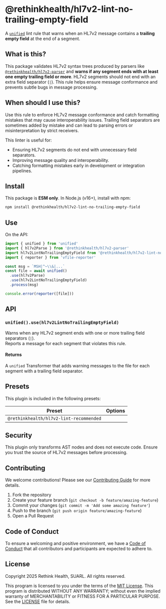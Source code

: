 # @rethinkhealth/hl7v2-lint-no-trailing-empty-field

A [`unified`][github-unified] lint rule that warns when an HL7v2 message contains a **trailing empty field** at the end of a segment.

## What is this?

This package validates HL7v2 syntax trees produced by parsers like [`@rethinkhealth/hl7v2-parser`][github-hl7v2-parser] and **warns if any segment ends with at least one empty trailing field or more**. HL7v2 segments should not end with an extra field separator (`|`). This rule helps ensure message conformance and prevents subtle bugs in message processing.

## When should I use this?

Use this rule to enforce HL7v2 message conformance and catch formatting mistakes that may cause interoperability issues. Trailing field separators are sometimes added by mistake and can lead to parsing errors or misinterpretation by strict receivers.

This linter is useful for:

- Ensuring HL7v2 segments do not end with unnecessary field separators.
- Improving message quality and interoperability.
- Catching formatting mistakes early in development or integration pipelines.

## Install

This package is **ESM only**. In Node.js (v16+), install with npm:

```sh
npm install @rethinkhealth/hl7v2-lint-no-trailing-empty-field
````

## Use

On the API:

```js
import { unified } from 'unified'
import { hl7v2Parse } from '@rethinkhealth/hl7v2-parser'
import hl7v2LintNoTrailingEmptyField from '@rethinkhealth/hl7v2-lint-no-trailing-empty-field'
import { reporter } from 'vfile-reporter'

const msg = `MSH|^~\\&|...`
const file = await unified()
  .use(hl7v2Parse)
  .use(hl7v2LintNoTrailingEmptyField)
  .process(msg)

console.error(reporter([file]))
```

## API


### `unified().use(hl7v2LintNoTrailingEmptyField)`

Warns when any HL7v2 segment ends with one or more trailing field separators (`|`).  
Reports a message for each segment that violates this rule.

#### Returns

A `unified` Transformer that adds warning messages to the file for each segment with a trailing field separator.

## Presets

This plugin is included in the following presets:

| Preset | Options |
| - | - |
| `@rethinkhealth/hl7v2-lint-recommended` | |

## Security

This plugin only transforms AST nodes and does not execute code. Ensure you trust the source of HL7v2 messages before processing.

## Contributing

We welcome contributions! Please see our [Contributing Guide][github-contributing] for more details.

1. Fork the repository
2. Create your feature branch (`git checkout -b feature/amazing-feature`)
3. Commit your changes (`git commit -m 'Add some amazing feature'`)
4. Push to the branch (`git push origin feature/amazing-feature`)
5. Open a Pull Request

## Code of Conduct

To ensure a welcoming and positive environment, we have a [Code of Conduct][github-code-of-conduct] that all contributors and participants are expected to adhere to.

## License

Copyright 2025 Rethink Health, SUARL. All rights reserved.

This program is licensed to you under the terms of the [MIT License](https://opensource.org/licenses/MIT). This program is distributed WITHOUT ANY WARRANTY; without even the implied warranty of MERCHANTABILITY or FITNESS FOR A PARTICULAR PURPOSE. See the [LICENSE][github-license] file for details.

[github-code-of-conduct]: https://github.com/rethinkhealth/hl7v2/blob/main/CODE_OF_CONDUCT.md
[github-license]: https://github.com/rethinkhealth/hl7v2/blob/main/LICENSE
[github-contributing]: https://github.com/rethinkhealth/hl7v2/blob/main/CONTRIBUTING.md

[github-unified]: https://github.com/unifiedjs/unified
[github-hl7v2-parser]: https://github.com/rethinkhealth/hl7v2/tree/main/packages/hl7v2-parser